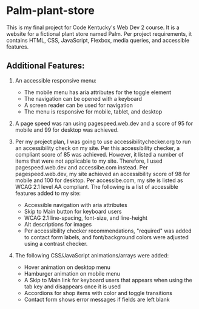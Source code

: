 # Palm-plant-store

This is my final project for Code Kentucky's Web Dev 2 course. It is a website for a fictional plant store named Palm. Per project requirements, it contains HTML, CSS, JavaScript, Flexbox, media queries, and accessible features. 

## Additional Features:
  1. An accessible responsive menu:
      * The mobile menu has aria attributes for the toggle element
      * The navigation can be opened with a keyboard
      * A screen reader can be used for navigation
      * The menu is responsive for mobile, tablet, and desktop

  2. A page speed was ran using pagespeed.web.dev and a score of 95 for mobile and 99 for desktop was    achieved.

  3. Per my project plan, I was going to use accessibilitychecker.org to run an accessibility check on my site. Per this accessibility checker, a compliant score of 85 was achieved. However, it listed a number of items that were not applicable to my site. Therefore, I used pagespeed.web.dev and accessibe.com instead. Per pagespeed.web.dev, my site achieved an accessibility score of 98 for mobile and 100 for desktop. Per accessibe.com, my site is listed as WCAG 2.1 level AA compliant. The following is a list of accessible features added to my site:
      * Accessible navigation with aria attributes
      * Skip to Main button for keyboard users
      * WCAG 2.1 line-spacing, font-size, and line-height
      * Alt descriptions for images
      * Per accessibility checker recommendations, "required" was added to contact form labels, and font/background colors were adjusted using a contrast checker.

  4. The following CSS/JavaScript animations/arrays were added:
      * Hover animation on desktop menu
      * Hamburger animation on mobile menu
      * A Skip to Main link for keyboard users that appears when using the tab key and disappears once it  is used
      * Accordions for shop items with color and toggle transitions
      * Contact form shows error messages if fields are left blank

